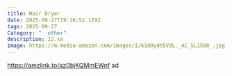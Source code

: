 ```yaml
---
title: Hair Dryer
date: 2025-09-27T19:16:52.129Z
tags: 2025-09-27
Category: "  other"
description: 22.xx
image: https://m.media-amazon.com/images/I/61dOydtEV9L._AC_SL1500_.jpg
---
```

https://amzlink.to/az0bjKQMmEWnf ad